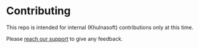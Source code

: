 # Contributing

This repo is intended for internal (Khulnasoft) contributions only at this time.

Please [reach our support](SUPPORT.md) to give any feedback.
